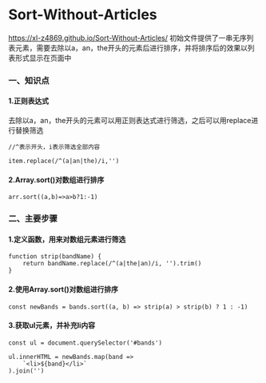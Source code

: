 # Sort-Without-Articles
https://xl-z4869.github.io/Sort-Without-Articles/
初始文件提供了一串无序列表元素，需要去除以a，an，the开头的元素后进行排序，并将排序后的效果以列表形式显示在页面中
### 一、知识点
#### 1.正则表达式
去除以a，an，the开头的元素可以用正则表达式进行筛选，之后可以用replace进行替换筛选
```
//^表示开头，i表示筛选全部内容

item.replace(/^(a|an|the)/i,'')
```
#### 2.Array.sort()对数组进行排序
```
arr.sort((a,b)=>a>b?1:-1)
```
### 二、主要步骤
#### 1.定义函数，用来对数组元素进行筛选
```
function strip(bandName) {
    return bandName.replace(/^(a|the|an)/i, '').trim()
}
```
#### 2.使用Array.sort()对数组进行排序
```
const newBands = bands.sort((a, b) => strip(a) > strip(b) ? 1 : -1)
```
#### 3.获取ul元素，并补充li内容
```
const ul = document.querySelector('#bands')
   
ul.innerHTML = newBands.map(band =>
    `<li>${band}</li>`
).join('')
```
